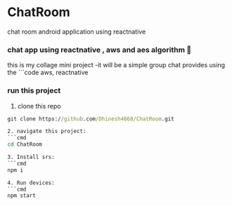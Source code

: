 # ChatRoom
chat room android application using reactnative
### chat app using reactnative , aws and aes algorithm 🦊
this is my collage mini project 
  -it will be a simple group chat provides using the ```code aws, reactnative

### run this project
1. clone this repo
  ```cmd
  git clone https://github.com/Dhinesh4668/ChatRoom.git

2. navigate this project:
  ```cmd
  cd ChatRoom

3. Install srs:
  ```cmd
  npm i

4. Run devices:
  ```cmd
  npm start
